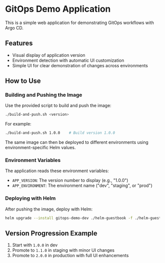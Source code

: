 # GitOps Demo Application

This is a simple web application for demonstrating GitOps workflows with Argo CD.

## Features

- Visual display of application version
- Environment detection with automatic UI customization
- Simple UI for clear demonstration of changes across environments

## How to Use

### Building and Pushing the Image

Use the provided script to build and push the image:

```bash
./build-and-push.sh <version>
```

For example:
```bash
./build-and-push.sh 1.0.0    # Build version 1.0.0
```

The same image can then be deployed to different environments using environment-specific Helm values.

### Environment Variables

The application reads these environment variables:

- `APP_VERSION`: The version number to display (e.g., "1.0.0")
- `APP_ENVIRONMENT`: The environment name ("dev", "staging", or "prod")

### Deploying with Helm

After pushing the image, deploy with Helm:

```bash
helm upgrade --install gitops-demo-dev ./helm-guestbook -f ./helm-guestbook/values-dev.yaml
```

## Version Progression Example

1. Start with `1.0.0` in dev
2. Promote to `1.1.0` in staging with minor UI changes
3. Promote to `2.0.0` in production with full UI enhancements
